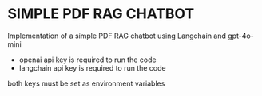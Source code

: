 # SIMPLE PDF RAG CHATBOT

Implementation of a simple PDF RAG chatbot using Langchain and gpt-4o-mini

- openai api key is required to run the code
- langchain api key is required to run the code

both keys must be set as environment variables
